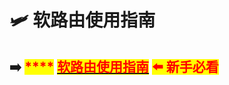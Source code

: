 # 🛩 软路由使用指南

## ➡️ <mark style="color:red;">****</mark> [<mark style="color:red;">**软路由使用指南**</mark>](https://didiboy0702.gitbook.io/ruan-lu-you-shi-yong-zhi-nan/) <mark style="color:red;">**⬅️  新手必看**</mark>
